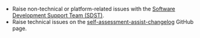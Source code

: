 * Raise non-technical or platform-related issues with the [Software Development Support Team (SDST)](https://developer.service.hmrc.gov.uk/developer/support).
* Raise technical issues on the [self-assessment-assist-changelog](https://github.com/hmrc/income-tax-mtd-changelog/wiki) GitHub page.